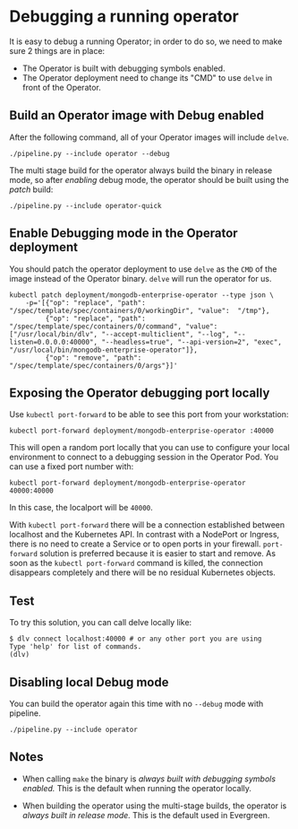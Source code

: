 # Debugging a running operator

It is easy to debug a running Operator; in order to do so, we need to make sure 2
things are in place:

* The Operator is built with debugging symbols enabled.
* The Operator deployment need to change its "CMD" to use `delve` in front of
  the Operator.

## Build an Operator image with Debug enabled

After the following command, all of your Operator images will include `delve`.

    ./pipeline.py --include operator --debug

The multi stage build for the operator always build the binary in release mode,
so after *enabling* debug mode, the operator should be built using the *patch*
build:

    ./pipeline.py --include operator-quick

## Enable Debugging mode in the Operator deployment

You should patch the operator deployment to use `delve` as the `CMD` of the
image instead of the Operator binary. `delve` will run the operator for us.

```
kubectl patch deployment/mongodb-enterprise-operator --type json \
    -p='[{"op": "replace", "path": "/spec/template/spec/containers/0/workingDir", "value":  "/tmp"},
         {"op": "replace", "path": "/spec/template/spec/containers/0/command", "value": ["/usr/local/bin/dlv", "--accept-multiclient", "--log", "--listen=0.0.0.0:40000", "--headless=true", "--api-version=2", "exec", "/usr/local/bin/mongodb-enterprise-operator"]},
         {"op": "remove", "path": "/spec/template/spec/containers/0/args"}]'
```

## Exposing the Operator debugging port locally

Use `kubectl port-forward` to be able to see this port from your workstation:

    kubectl port-forward deployment/mongodb-enterprise-operator :40000

This will open a random port locally that you can use to configure your local
environment to connect to a debugging session in the Operator Pod. You can
use a fixed port number with:

    kubectl port-forward deployment/mongodb-enterprise-operator 40000:40000

In this case, the localport will be `40000`.

With `kubectl port-forward` there will be a connection established between
localhost and the Kubernetes API. In contrast with a NodePort or Ingress, there
is no need to create a Service or to open ports in your firewall. `port-forward`
solution is preferred because it is easier to start and remove. As soon as
the `kubectl port-forward` command is killed, the connection disappears
completely and there will be no residual Kubernetes objects.

## Test

To try this solution, you can call delve locally like:

    $ dlv connect localhost:40000 # or any other port you are using
    Type 'help' for list of commands.
    (dlv)

## Disabling local Debug mode

You can build the operator again this time with no `--debug` mode with pipeline.

    ./pipeline.py --include operator

## Notes

* When calling `make` the binary is *always built with debugging symbols
enabled.* This is the default when running the operator locally.

* When building the operator using the multi-stage builds, the operator is
  *always built in release mode.* This is the default used in Evergreen.
